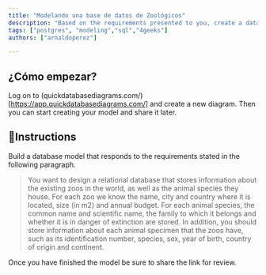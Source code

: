 ```yaml
---
title: "Modelando una base de datos de Zoológicos"
description: "Based on the requirements presented to you, create a database model that responds to the approach."
tags: ["postgres", "modeling","sql","4geeks"]
authors: ["arnaldoperez"]

---
```


## ¿Cómo empezar?

Log on to (quickdatabasediagrams.com/)[https://app.quickdatabasediagrams.com/] and create a new diagram. Then you can start creating your model and share it later.

## 📝Instructions

Build a database model that responds to the requirements stated in the following paragraph.

> You want to design a relational database that stores information about the existing zoos in the world, as well as the animal species they house. For each zoo we know the name, city and country where it is located, size (in m2) and annual budget. For each animal species, the common name and scientific name, the family to which it belongs and whether it is in danger of extinction are stored. In addition, you should store information about each animal specimen that the zoos have, such as its identification number, species, sex, year of birth, country of origin and continent.

Once you have finished the model be sure to share the link for review.